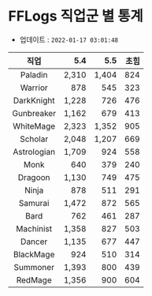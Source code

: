 # FFLogs 직업군 별 통계

- 업데이트 : `2022-01-17 03:01:48`

|직업|5.4|5.5|초힘|
|:-:|-:|-:|-:|
|Paladin|2,310|1,404|824|
|Warrior|878|545|323|
|DarkKnight|1,228|726|476|
|Gunbreaker|1,162|679|413|
|WhiteMage|2,323|1,352|905|
|Scholar|2,048|1,207|669|
|Astrologian|1,709|924|558|
|Monk|640|379|240|
|Dragoon|1,130|749|475|
|Ninja|878|511|291|
|Samurai|1,472|872|565|
|Bard|762|461|287|
|Machinist|1,358|827|503|
|Dancer|1,135|677|447|
|BlackMage|924|510|314|
|Summoner|1,393|800|439|
|RedMage|1,356|900|604|
